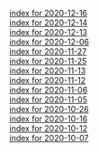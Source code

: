 [index for 2020-12-16](2020-12-16.md)<br>
[index for 2020-12-14](2020-12-14.md)<br>
[index for 2020-12-13](2020-12-13.md)<br>
[index for 2020-12-06](2020-12-06.md)<br>
[index for 2020-11-27](2020-11-27.md)<br>
[index for 2020-11-25](2020-11-25.md)<br>
[index for 2020-11-13](2020-11-13.md)<br>
[index for 2020-11-12](2020-11-12.md)<br>
[index for 2020-11-06](2020-11-06.md)<br>
[index for 2020-11-05](2020-11-05.md)<br>
[index for 2020-10-26](2020-10-26.md)<br>
[index for 2020-10-16](2020-10-16.md)<br>
[index for 2020-10-12](2020-10-12.md)<br>
[index for 2020-10-07](2020-10-07.md)<br>
